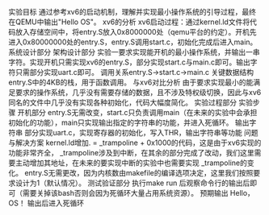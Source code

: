 实验目标
    通过参考xv6的启动机制，理解并实现最小操作系统的引导过程，最终在QEMU中输出"Hello OS"。
xv6的分析
    xv6启动过程：通过kernel.ld文件将代码放入存储空间中，将entry.S放入0x8000000处（qemu平台的约定）。开机先进入0x80000000处的entry.S，entry.S调用start.c，初始化完成后进入main。
系统设计部分
    架构设计部分
        实验一要求实现能开机的最小操作系统，并输出一串字符。实现开机只需实现xv6的entry.S，部分实现start.c与main.c即可。输出字符只需部分实现uart.c即可。
        调用关系entry.S->start.c->main.c
    关键数据结构
        entry.S中的4KB的栈，用于函数调用。
    与xv6对比分析
        由于要求实现最小的能满足要求的操作系统，几乎没有需要存储的数据，且不涉及特权级切换，因此与xv6同名的文件中几乎没有实现各种初始化，代码大幅度简化。
实验过程部分
    实验步骤
        开机部分
            entry.S无需改变，start.c只负责调用main（在未来的实验中会承担初始化的功能），main只实现输出指定的字符串的功能，并进入死循环。
        输出字符串
            部分实现uart.c，实现寄存器的初始化，写入THR，输出字符串等功能
    问题与解决方案
        kernel.ld增加. = _trampoline + 0x1000的代码，这是由于xv6实现的功能非常齐全， _trampoline涉及到中断，在其余的部分完成了改动，我们这里需要主动增加其地址，在未来的要实现中断的实验中也需要实现 _trampoline的变化。
        entry.S无需更改，因为内核数由makefile的编译选项决定，这里我们按照要求设计为1（默认情况）。
测试验证部分
    执行make run 后观察命令行的输出后即可（需要关掉该bash否则会因为死循环大量占用系统资源）。
    预期输出
        Hello，OS！
    输出后进入死循环
